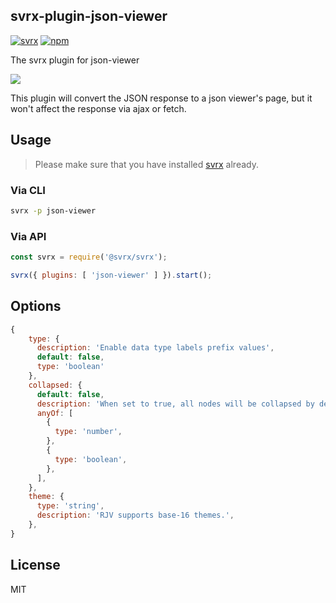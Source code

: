 svrx-plugin-json-viewer
---

[![svrx](https://img.shields.io/badge/svrx-plugin-%23ff69b4?style=flat-square)](https://svrx.io/)
[![npm](https://img.shields.io/npm/v/svrx-plugin-json-viewer.svg?style=flat-square)](https://www.npmjs.com/package/svrx-plugin-json-viewer)

The svrx plugin for json-viewer

![](https://p1.music.126.net/sotrRhLUPnicsOiFqqTBGA==/109951164475904446.png)

This plugin will convert the JSON response to a json viewer's page, but it won't affect the response via ajax or fetch.

## Usage

> Please make sure that you have installed [svrx](https://svrx.io/) already.

### Via CLI

```bash
svrx -p json-viewer
```

### Via API

```js
const svrx = require('@svrx/svrx');

svrx({ plugins: [ 'json-viewer' ] }).start();
```

## Options


```js
{
    type: {
      description: 'Enable data type labels prefix values',
      default: false,
      type: 'boolean'
    },
    collapsed: {
      default: false,
      description: 'When set to true, all nodes will be collapsed by default. Use an integer value to collapse at a particular depth.',
      anyOf: [
        {
          type: 'number',
        },
        {
          type: 'boolean',
        },
      ],
    },
    theme: {
      type: 'string',
      description: 'RJV supports base-16 themes.',
    },
}
```

#### 

<!-- TODO -->

## License

MIT